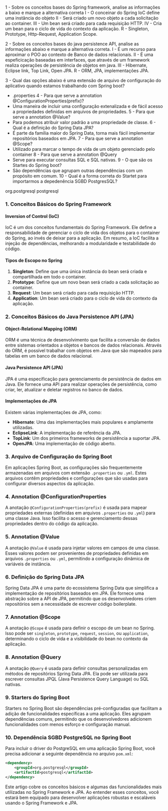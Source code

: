 1 - Sobre os conceitos bases do Spring framework, analise as informações a baixo e marque a alternativa correta
I - O conceinar do Spring IoC define uma instância do objeto
II - Será criado um novo objeto a cada solicitação ao container.
III - Um bean será criado para cada requisição HTTP.
IV - Cria um bean para o ciclo de vida do contexto da aplicação.
R - Singleton, Prototype, Http-Request, Application Scope.

2 - Sobre os conceitos bases do java persistence API, analise as informações abaixo e marque a alternativa correta.
I - É um recurso para aproximar o POO ao contexto de Banco de dados relacionais.
II - É uma espeficicação baseadas em interfaces, que através de um framework realiza operações de persistência de objetos em java.
III - Hibernate, Eclipse link, Top Link, Open JPA.
R - ORM, JPA, implementações JPA.

3 - Qual das opções abaixo é uma extensão de arquivo de configuração do aplicativo quando estamos trabalhando com Spring boot?
- .properties
4 - Para que serve a annotation @ConfigurationProperties(prefix)?
- Uma maneira de incluir uma configuração extenalizada e de fácil acesso a propriedades definidas em arquivos de propriedades.
5 - Para que serve a annotation @Value?
- Para podemos atribuir valor padrão a uma propriedade de classe.
6 - Qual é a definição do Spring Data JPA?
- É parte da familia maior do Spring Data, torna mais fácil implementar repositórios baseados em JPA.
7 - Para que serve a annotation @Scope?
- Utilizado para marcar o tempo de vida de um objeto gerenciado pelo container
8 - Para que serve a annotation @Query
- Serve para executar consultas SQL e SQL nativas.
9 - O que são os Startes do Spring boot?
- São dependências que agrupam outras dependências com um propósito em comum. 
10 - Qual é a forma correta do Startet para importarmos a depedenência SGBD PostgresSQL?
<dependency>
	<groupid>org.postgresql</groupid>
	<artifactid>postgresql<artifactid>
</dependency>

### 1. Conceitos Básicos do Spring Framework

#### Inversion of Control (IoC)
IoC é um dos conceitos fundamentais do Spring Framework. Ele define a responsabilidade de gerenciar o ciclo de vida dos objetos para o container do Spring, ao invés de deixar para a aplicação. Em resumo, a IoC facilita a injeção de dependências, melhorando a modularidade e testabilidade do código.

#### Tipos de Escopo no Spring
1. **Singleton**: Define que uma única instância do bean será criada e compartilhada em todo o container.
2. **Prototype**: Define que um novo bean será criado a cada solicitação ao container.
3. **Request**: Um bean será criado para cada requisição HTTP.
4. **Application**: Um bean será criado para o ciclo de vida do contexto da aplicação.

### 2. Conceitos Básicos do Java Persistence API (JPA)

#### Object-Relational Mapping (ORM)
ORM é uma técnica de desenvolvimento que facilita a conversão de dados entre sistemas orientados a objetos e bancos de dados relacionais. Através do ORM, é possível trabalhar com objetos em Java que são mapeados para tabelas em um banco de dados relacional.

#### Java Persistence API (JPA)
JPA é uma especificação para gerenciamento de persistência de dados em Java. Ele fornece uma API para realizar operações de persistência, como criar, ler, atualizar e deletar registros no banco de dados.

#### Implementações de JPA
Existem várias implementações de JPA, como:
- **Hibernate**: Uma das implementações mais populares e amplamente utilizadas.
- **EclipseLink**: A implementação de referência da JPA.
- **TopLink**: Um dos primeiros frameworks de persistência a suportar JPA.
- **OpenJPA**: Uma implementação de código aberto.

### 3. Arquivo de Configuração do Spring Boot
Em aplicações Spring Boot, as configurações são frequentemente armazenadas em arquivos com extensão `.properties` ou `.yml`. Estes arquivos contêm propriedades e configurações que são usadas para configurar diversos aspectos da aplicação.

### 4. Annotation @ConfigurationProperties
A anotação `@ConfigurationProperties(prefix)` é usada para mapear propriedades externas (definidas em arquivos `.properties` ou `.yml`) para uma classe Java. Isso facilita o acesso e gerenciamento dessas propriedades dentro do código da aplicação.

### 5. Annotation @Value
A anotação `@Value` é usada para injetar valores em campos de uma classe. Esses valores podem ser provenientes de propriedades definidas em arquivos `.properties` ou `.yml`, permitindo a configuração dinâmica de variáveis de instância.

### 6. Definição do Spring Data JPA
Spring Data JPA é uma parte do ecossistema Spring Data que simplifica a implementação de repositórios baseados em JPA. Ele fornece uma abstração sobre a API de JPA, permitindo que os desenvolvedores criem repositórios sem a necessidade de escrever código boilerplate.

### 7. Annotation @Scope
A anotação `@Scope` é usada para definir o escopo de um bean no Spring. Isso pode ser `singleton`, `prototype`, `request`, `session`, ou `application`, determinando o ciclo de vida e a visibilidade do bean no contexto da aplicação.

### 8. Annotation @Query
A anotação `@Query` é usada para definir consultas personalizadas em métodos de repositórios Spring Data JPA. Ela pode ser utilizada para escrever consultas JPQL (Java Persistence Query Language) ou SQL nativas.

### 9. Starters do Spring Boot
Starters no Spring Boot são dependências pré-configuradas que facilitam a adição de funcionalidades específicas a uma aplicação. Eles agrupam dependências comuns, permitindo que os desenvolvedores adicionem funcionalidades com menos esforço e configuração manual.

### 10. Dependência SGBD PostgreSQL no Spring Boot
Para incluir o driver do PostgreSQL em uma aplicação Spring Boot, você precisa adicionar a seguinte dependência no arquivo `pom.xml`:

```xml
<dependency>
    <groupId>org.postgresql</groupId>
    <artifactId>postgresql</artifactId>
</dependency>
```

Este artigo cobre os conceitos básicos e algumas das funcionalidades mais utilizadas no Spring Framework e JPA. Ao entender esses conceitos, você estará bem equipado para desenvolver aplicações robustas e escaláveis usando o Spring Framework e JPA.